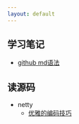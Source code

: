 ```yaml
---
layout: default
---
```


## 学习笔记
* [github md语法](/2020/01/30/md-001.html?_blank)

## 读源码
* netty
  * [优雅的编码技巧](/2020/01/30/netty-001.html?_blank)
  